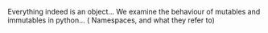Everything indeed is an object...
We examine the behaviour of mutables and immutables in python... ( Namespaces,
and what they refer to)